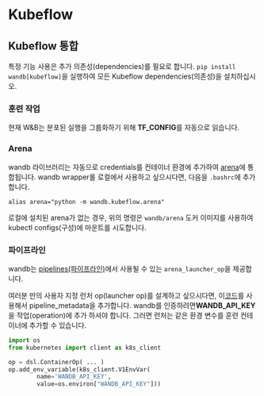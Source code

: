# Kubeflow

##  **Kubeflow 통합**

특정 기능 사용은 추가 의존성\(dependencies\)를 필요로 합니다. `pip install wandb[kubeflow]`을 실행하여 모든 Kubeflow dependencies\(의존성\)을 설치하십시오.

###  **훈련 작업**

현재 W&B는 분포된 실행을 그룹화하기 위해 **TF\_CONFIG**를 자동으로 읽습니다.

### Arena

wandb 라이브러리는 자동으로 credentials를 컨테이너 환경에 추가하여 [arena](https://github.com/kubeflow/arena)에 통합됩니다. wandb wrapper롤 로컬에서 사용하고 싶으시다면, 다음을 `.bashrc`에 추가합니다.

```text
alias arena="python -m wandb.kubeflow.arena"
```

 로컬에 설치된 arena가 없는 경우, 위의 명령은 `wandb/arena` 도커 이미지를 사용하여 kubectl configs\(구성\)에 마운트를 시도합니다.

###  **파이프라인**

wandb는 [pipelines\(파이프라인\)](https://github.com/kubeflow/pipelines)에서 사용될 수 있는 `arena_launcher_op`을 제공합니다.

 여러분 만의 사용자 지정 런처 op\(launcher op\)를 설계하고 싶으시다면, 이[코드](https://github.com/wandb/client/blob/master/wandb/kubeflow/__init__.py)를 사용해서 pipeline\_metadata을 추가합니다. wandb를 인증하려면**WANDB\_API\_KEY**을 작업\(operation\)에 추가 하셔야 합니다. 그러면 런처는 같은 환경 변수를 훈련 컨테이너에 추가할 수 있습니다.

```python
import os
from kubernetes import client as k8s_client

op = dsl.ContainerOp( ... )
op.add_env_variable(k8s_client.V1EnvVar(
        name='WANDB_API_KEY',
        value=os.environ["WANDB_API_KEY"]))
```

